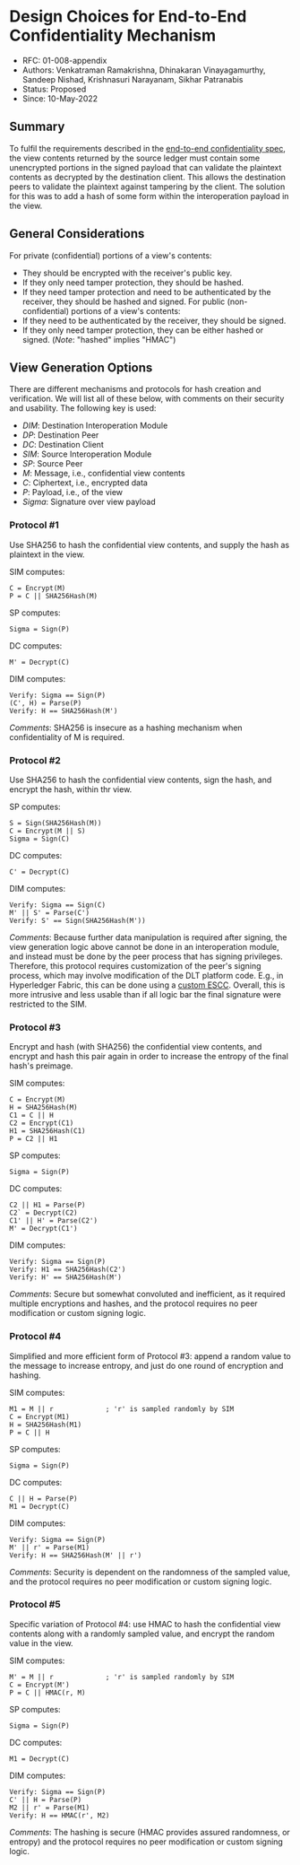 <!--
 Copyright IBM Corp. All Rights Reserved.

 SPDX-License-Identifier: CC-BY-4.0
 -->
# Design Choices for End-to-End Confidentiality Mechanism

- RFC: 01-008-appendix
- Authors: Venkatraman Ramakrishna, Dhinakaran Vinayagamurthy, Sandeep Nishad, Krishnasuri Narayanam, Sikhar Patranabis
- Status: Proposed
- Since: 10-May-2022


## Summary

To fulfil the requirements described in the [end-to-end confidentiality spec](./confidentiality.md), the view contents returned by the source ledger must contain some unencrypted portions in the signed payload that can validate the plaintext contents as decrypted by the destination client. This allows the destination peers to validate the plaintext against tampering by the client. The solution for this was to add a hash of some form within the interoperation payload in the view.

## General Considerations

For private (confidential) portions of a view's contents:
- They should be encrypted with the receiver's public key.
- If they only need tamper protection, they should be hashed.
- If they need tamper protection and need to be authenticated by the receiver, they should be hashed and signed.
For public (non-confidential) portions of a view's contents:
- If they need to be authenticated by the receiver, they should be signed.
- If they only need tamper protection, they can be either hashed or signed.
(_Note_: "hashed" implies "HMAC")

## View Generation Options

There are different mechanisms and protocols for hash creation and verification. We will list all of these below, with comments on their security and usability. The following key is used:
- _DIM_: Destination Interoperation Module
- _DP_: Destination Peer
- _DC_: Destination Client
- _SIM_: Source Interoperation Module
- _SP_: Source Peer
- _M_: Message, i.e., confidential view contents
- _C_: Ciphertext, i.e., encrypted data
- _P_: Payload, i.e., of the view
- _Sigma_: Signature over view payload

### Protocol #1

Use SHA256 to hash the confidential view contents, and supply the hash as plaintext in the view.

SIM computes:
```
C = Encrypt(M)
P = C || SHA256Hash(M)
```
SP computes:
```
Sigma = Sign(P)
```
DC computes:
```
M' = Decrypt(C)
```
DIM computes:
```
Verify: Sigma == Sign(P)
(C', H) = Parse(P)
Verify: H == SHA256Hash(M')
```
_Comments_: SHA256 is insecure as a hashing mechanism when confidentiality of M is required.

### Protocol #2

Use SHA256 to hash the confidential view contents, sign the hash, and encrypt the hash, within thr view.

SP computes:
```
S = Sign(SHA256Hash(M))
C = Encrypt(M || S)
Sigma = Sign(C)
```
DC computes:
```
C' = Decrypt(C)
```
DIM computes:
```
Verify: Sigma == Sign(C)
M' || S' = Parse(C')
Verify: S' == Sign(SHA256Hash(M'))
```
_Comments_: Because further data manipulation is required after signing, the view generation logic above cannot be done in an interoperation module, and instead must be done by the peer process that has signing privileges. Therefore, this protocol requires customization of the peer's signing process, which may involve modification of the DLT platform code. E.g., in Hyperledger Fabric, this can be done using a [custom ESCC](https://hyperledger-fabric.readthedocs.io/en/latest/pluggable_endorsement_and_validation.html). Overall, this is more intrusive and less usable than if all logic bar the final signature were restricted to the SIM.

### Protocol #3

Encrypt and hash (with SHA256) the confidential view contents, and encrypt and hash this pair again in order to increase the entropy of the final hash's preimage.

SIM computes:
```
C = Encrypt(M)
H = SHA256Hash(M)
C1 = C || H
C2 = Encrypt(C1)
H1 = SHA256Hash(C1)
P = C2 || H1
```
SP computes:
```
Sigma = Sign(P)
```
DC computes:
```
C2 || H1 = Parse(P)
C2` = Decrypt(C2)
C1' || H' = Parse(C2')
M' = Decrypt(C1')
```
DIM computes:
```
Verify: Sigma == Sign(P)
Verify: H1 == SHA256Hash(C2')
Verify: H' == SHA256Hash(M')
```
_Comments_: Secure but somewhat convoluted and inefficient, as it required multiple encryptions and hashes, and the protocol requires no peer modification or custom signing logic.

### Protocol #4

Simplified and more efficient form of Protocol #3: append a random value to the message to increase entropy, and just do one round of encryption and hashing.

SIM computes:
```
M1 = M || r             ; 'r' is sampled randomly by SIM
C = Encrypt(M1)
H = SHA256Hash(M1)
P = C || H
```
SP computes:
```
Sigma = Sign(P)
```
DC computes:
```
C || H = Parse(P)
M1 = Decrypt(C)
```
DIM computes:
```
Verify: Sigma == Sign(P)
M' || r' = Parse(M1)
Verify: H == SHA256Hash(M' || r')
```
_Comments_: Security is dependent on the randomness of the sampled value, and the protocol requires no peer modification or custom signing logic.

### Protocol #5

Specific variation of Protocol #4: use HMAC to hash the confidential view contents along with a randomly sampled value, and encrypt the random value in the view.

SIM computes:
```
M' = M || r             ; 'r' is sampled randomly by SIM
C = Encrypt(M')
P = C || HMAC(r, M)
```
SP computes:
```
Sigma = Sign(P)
```
DC computes:
```
M1 = Decrypt(C)
```
DIM computes:
```
Verify: Sigma == Sign(P)
C' || H = Parse(P)
M2 || r' = Parse(M1)
Verify: H == HMAC(r', M2)
```
_Comments_: The hashing is secure (HMAC provides assured randomness, or entropy) and the protocol requires no peer modification or custom signing logic.
